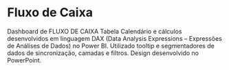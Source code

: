 # Fluxo de Caixa
 Dashboard de FLUXO DE CAIXA Tabela Calendário e cálculos desenvolvidos em linguagem DAX (Data Analysis Expressions – Expressões de Análises de Dados) no Power BI. Utilizado tooltip e segmentadores de dados de sincronização, camadas e filtros. Design desenvolvido no PowerPoint.
